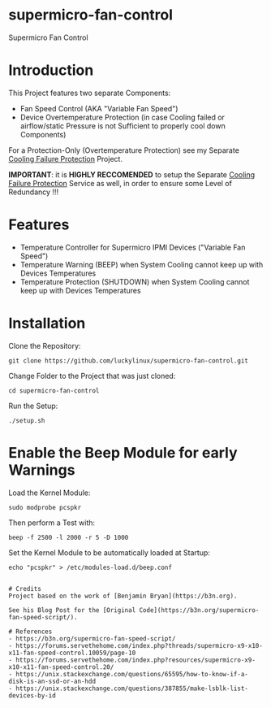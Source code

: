 # supermicro-fan-control
Supermicro Fan Control

# Introduction
This Project features two separate Components:
- Fan Speed Control (AKA "Variable Fan Speed")
- Device Overtemperature Protection (in case Cooling failed or airflow/static Pressure is not Sufficient to properly cool down Components)

For a Protection-Only (Overtemperature Protection) see my Separate [Cooling Failure Protection](https://github.com/luckylinux/cooling-failure-protection) Project.

**IMPORTANT**: it is **HIGHLY RECCOMENDED** to setup the Separate [Cooling Failure Protection](https://github.com/luckylinux/cooling-failure-protection) Service as well, in order to ensure some Level of Redundancy !!!

# Features
- Temperature Controller for Supermicro IPMI Devices ("Variable Fan Speed")
- Temperature Warning (BEEP) when System Cooling cannot keep up with Devices Temperatures
- Temperature Protection (SHUTDOWN) when System Cooling cannot keep up with Devices Temperatures

# Installation
Clone the Repository:
```
git clone https://github.com/luckylinux/supermicro-fan-control.git
```

Change Folder to the Project that was just cloned:
```
cd supermicro-fan-control
```

Run the Setup:
```
./setup.sh
```

# Enable the Beep Module for early Warnings
Load the Kernel Module:
```
sudo modprobe pcspkr
```

Then perform a Test with:
```
beep -f 2500 -l 2000 -r 5 -D 1000
```

Set the Kernel Module to be automatically loaded at Startup:
```
echo "pcspkr" > /etc/modules-load.d/beep.conf


# Credits
Project based on the work of [Benjamin Bryan](https://b3n.org).

See his Blog Post for the [Original Code](https://b3n.org/supermicro-fan-speed-script/).

# References
- https://b3n.org/supermicro-fan-speed-script/
- https://forums.servethehome.com/index.php?threads/supermicro-x9-x10-x11-fan-speed-control.10059/page-10
- https://forums.servethehome.com/index.php?resources/supermicro-x9-x10-x11-fan-speed-control.20/
- https://unix.stackexchange.com/questions/65595/how-to-know-if-a-disk-is-an-ssd-or-an-hdd
- https://unix.stackexchange.com/questions/387855/make-lsblk-list-devices-by-id
